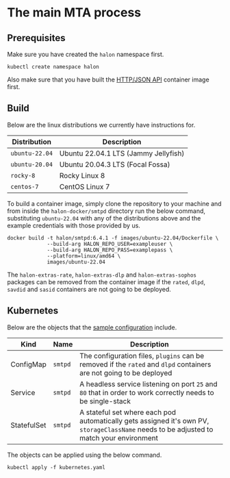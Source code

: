 # The main MTA process

## Prerequisites

Make sure you have created the `halon` namespace first.

```
kubectl create namespace halon
```

Also make sure that you have built the [HTTP/JSON API](../api/README.md) container image first.

## Build

Below are the linux distributions we currently have instructions for.

| Distribution   | Description                          |
| -------------- | -----------------------------------  |
| `ubuntu-22.04` | Ubuntu 22.04.1 LTS (Jammy Jellyfish) |
| `ubuntu-20.04` | Ubuntu 20.04.3 LTS (Focal Fossa)     |
| `rocky-8`      | Rocky Linux 8                        |
| `centos-7`     | CentOS Linux 7                       |

To build a container image, simply clone the repository to your machine and from inside the `halon-docker/smtpd` directory run the below command, substituting `ubuntu-22.04` with any of the distributions above and the example credentials with those provided by us.

```
docker build -t halon/smtpd:6.4.1 -f images/ubuntu-22.04/Dockerfile \
             --build-arg HALON_REPO_USER=exampleuser \
             --build-arg HALON_REPO_PASS=examplepass \
             --platform=linux/amd64 \
             images/ubuntu-22.04
```

The `halon-extras-rate`, `halon-extras-dlp` and `halon-extras-sophos` packages can be removed from the container image if the `rated`, `dlpd`, `savdid` and `sasid` containers are not going to be deployed.

## Kubernetes

Below are the objects that the [sample configuration](kubernetes.yaml) include.

Kind             | Name            | Description                                                                                                                              |
---------------- | --------------- | ---------------------------------------------------------------------------------------------------------------------------------------- |
ConfigMap        | `smtpd`         | The configuration files, `plugins` can be removed if the `rated` and `dlpd` containers are not going to be deployed                      |
Service          | `smtpd`         | A headless service listening on port `25` and `80` that in order to work correctly needs to be single-stack                              |
StatefulSet      | `smtpd`         | A stateful set where each pod automatically gets assigned it's own PV, `storageClassName` needs to be adjusted to match your environment |

The objects can be applied using the below command.

```
kubectl apply -f kubernetes.yaml
```
